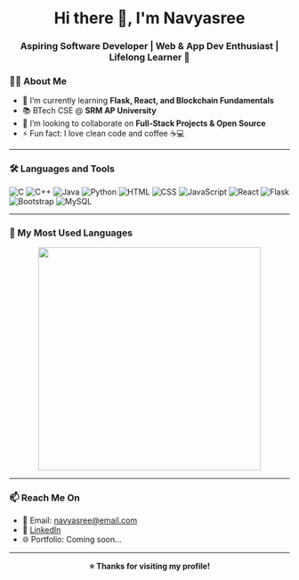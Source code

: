 <h1 align="center">Hi there 👋, I'm Navyasree</h1>
<h3 align="center">Aspiring Software Developer | Web & App Dev Enthusiast | Lifelong Learner 🚀</h3>

### 👩‍💻 About Me

- 🌱 I’m currently learning **Flask, React, and Blockchain Fundamentals**
- 📚 BTech CSE @ **SRM AP University**
- 👯 I’m looking to collaborate on **Full-Stack Projects & Open Source**
- ⚡ Fun fact: I love clean code and coffee ☕💻

---

### 🛠️ Languages and Tools

![C](https://img.shields.io/badge/C-00599C?style=flat-square&logo=c&logoColor=white)
![C++](https://img.shields.io/badge/C++-00599C?style=flat-square&logo=c%2B%2B&logoColor=white)
![Java](https://img.shields.io/badge/Java-ED8B00?style=flat-square&logo=java&logoColor=white)
![Python](https://img.shields.io/badge/Python-3776AB?style=flat-square&logo=python&logoColor=white)
![HTML](https://img.shields.io/badge/HTML5-e34c26?style=flat-square&logo=html5&logoColor=white)
![CSS](https://img.shields.io/badge/CSS3-1572b6?style=flat-square&logo=css3&logoColor=white)
![JavaScript](https://img.shields.io/badge/JavaScript-f7df1e?style=flat-square&logo=javascript&logoColor=black)
![React](https://img.shields.io/badge/React-20232a?style=flat-square&logo=react&logoColor=61dafb)
![Flask](https://img.shields.io/badge/Flask-000000?style=flat-square&logo=flask&logoColor=white)
![Bootstrap](https://img.shields.io/badge/Bootstrap-563d7c?style=flat-square&logo=bootstrap&logoColor=white)
![MySQL](https://img.shields.io/badge/MySQL-00758F?style=flat-square&logo=mysql&logoColor=white)

---

### 🚀 My Most Used Languages

<p align="center">
  <img src="https://github-readme-stats.vercel.app/api/top-langs/?username=Navyasree-ulava&layout=compact&theme=github_dark&langs_count=6" width="400" />
</p>

---

### 📫 Reach Me On

- 📧 Email: navyasree@email.com
- 💼 [LinkedIn](https://linkedin.com/in/navyasree)
- 🌐 Portfolio: Coming soon...

---

<p align="center">
  <b>⭐️ Thanks for visiting my profile!</b>
</p>
